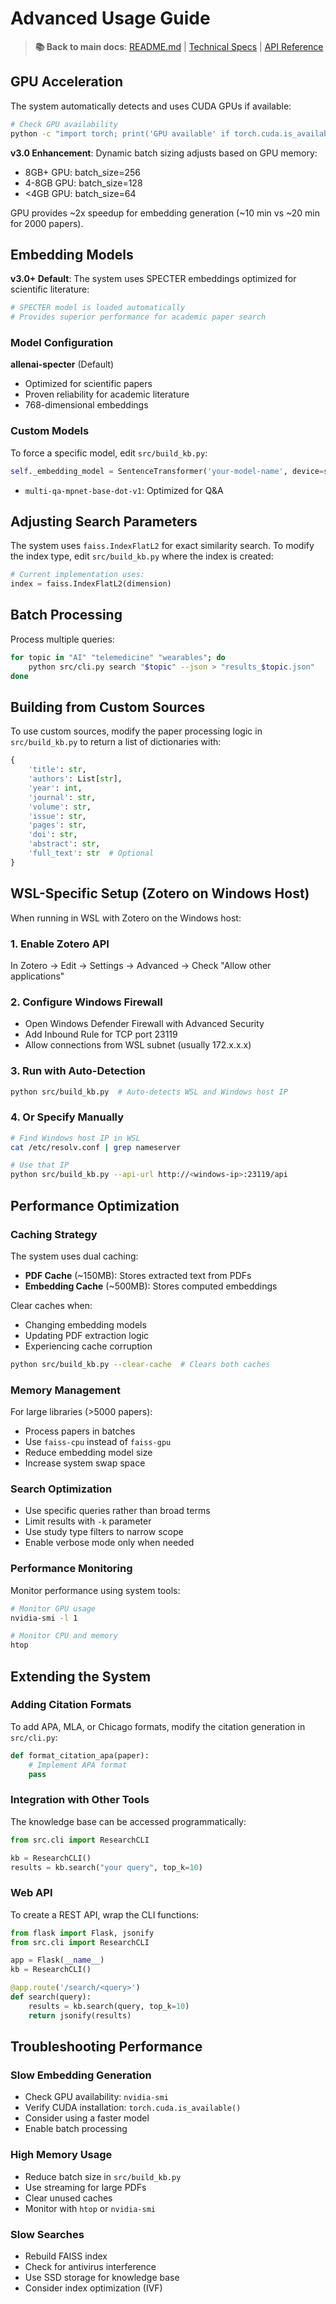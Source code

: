 # Advanced Usage Guide

> **📚 Back to main docs**: [README.md](../README.md) | [Technical Specs](technical-specs.md) | [API Reference](api-reference.md)

## GPU Acceleration

The system automatically detects and uses CUDA GPUs if available:

```bash
# Check GPU availability
python -c "import torch; print('GPU available' if torch.cuda.is_available() else 'CPU only')"
```

**v3.0 Enhancement**: Dynamic batch sizing adjusts based on GPU memory:
- 8GB+ GPU: batch_size=256
- 4-8GB GPU: batch_size=128
- <4GB GPU: batch_size=64

GPU provides ~2x speedup for embedding generation (~10 min vs ~20 min for 2000 papers).

## Embedding Models

**v3.0+ Default**: The system uses SPECTER embeddings optimized for scientific literature:

```python
# SPECTER model is loaded automatically
# Provides superior performance for academic paper search
```

### Model Configuration

**allenai-specter** (Default)
   - Optimized for scientific papers
   - Proven reliability for academic literature
   - 768-dimensional embeddings

### Custom Models

To force a specific model, edit `src/build_kb.py`:

```python
self._embedding_model = SentenceTransformer('your-model-name', device=self.device)
```
- `multi-qa-mpnet-base-dot-v1`: Optimized for Q&A

## Adjusting Search Parameters

The system uses `faiss.IndexFlatL2` for exact similarity search. To modify the index type, edit `src/build_kb.py` where the index is created:

```python
# Current implementation uses:
index = faiss.IndexFlatL2(dimension)
```

## Batch Processing

Process multiple queries:

```bash
for topic in "AI" "telemedicine" "wearables"; do
    python src/cli.py search "$topic" --json > "results_$topic.json"
done
```

## Building from Custom Sources

To use custom sources, modify the paper processing logic in `src/build_kb.py` to return a list of dictionaries with:

```python
{
    'title': str,
    'authors': List[str],
    'year': int,
    'journal': str,
    'volume': str,
    'issue': str,
    'pages': str,
    'doi': str,
    'abstract': str,
    'full_text': str  # Optional
}
```

## WSL-Specific Setup (Zotero on Windows Host)

When running in WSL with Zotero on the Windows host:

### 1. Enable Zotero API
In Zotero → Edit → Settings → Advanced → Check "Allow other applications"

### 2. Configure Windows Firewall
- Open Windows Defender Firewall with Advanced Security
- Add Inbound Rule for TCP port 23119
- Allow connections from WSL subnet (usually 172.x.x.x)

### 3. Run with Auto-Detection

```bash
python src/build_kb.py  # Auto-detects WSL and Windows host IP
```

### 4. Or Specify Manually

```bash
# Find Windows host IP in WSL
cat /etc/resolv.conf | grep nameserver

# Use that IP
python src/build_kb.py --api-url http://<windows-ip>:23119/api
```

## Performance Optimization

### Caching Strategy

The system uses dual caching:
- **PDF Cache** (~150MB): Stores extracted text from PDFs
- **Embedding Cache** (~500MB): Stores computed embeddings

Clear caches when:
- Changing embedding models
- Updating PDF extraction logic
- Experiencing cache corruption

```bash
python src/build_kb.py --clear-cache  # Clears both caches
```

### Memory Management

For large libraries (>5000 papers):
- Process papers in batches
- Use `faiss-cpu` instead of `faiss-gpu`
- Reduce embedding model size
- Increase system swap space

### Search Optimization

- Use specific queries rather than broad terms
- Limit results with `-k` parameter
- Use study type filters to narrow scope
- Enable verbose mode only when needed

### Performance Monitoring

Monitor performance using system tools:

```bash
# Monitor GPU usage
nvidia-smi -l 1

# Monitor CPU and memory
htop
```

## Extending the System

### Adding Citation Formats

To add APA, MLA, or Chicago formats, modify the citation generation in `src/cli.py`:

```python
def format_citation_apa(paper):
    # Implement APA format
    pass
```

### Integration with Other Tools

The knowledge base can be accessed programmatically:

```python
from src.cli import ResearchCLI

kb = ResearchCLI()
results = kb.search("your query", top_k=10)
```

### Web API

To create a REST API, wrap the CLI functions:

```python
from flask import Flask, jsonify
from src.cli import ResearchCLI

app = Flask(__name__)
kb = ResearchCLI()

@app.route('/search/<query>')
def search(query):
    results = kb.search(query, top_k=10)
    return jsonify(results)
```

## Troubleshooting Performance

### Slow Embedding Generation
- Check GPU availability: `nvidia-smi`
- Verify CUDA installation: `torch.cuda.is_available()`
- Consider using a faster model
- Enable batch processing

### High Memory Usage
- Reduce batch size in `src/build_kb.py`
- Use streaming for large PDFs
- Clear unused caches
- Monitor with `htop` or `nvidia-smi`

### Slow Searches
- Rebuild FAISS index
- Check for antivirus interference
- Use SSD storage for knowledge base
- Consider index optimization (IVF)
